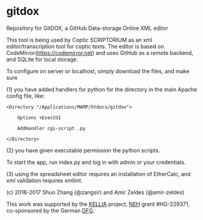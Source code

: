 # gitdox
Repository for GitDOX, a GitHub Data-storage Online XML editor

This tool is being used by Coptic SCRIPTORIUM as an xml editor/transcription tool for coptic texts. The editor is based on CodeMirror(https://codemirror.net) and uses GitHub as a remote backend, and SQLite for local storage. 

To configure on server or localhost, simply download the files, and make sure

(1) you have added handlers for python for the directory in the main Apache config file, like:

```
<Directory "/Applications/MAMP/htdocs/gitdox">
    
    Options +ExecCGI
    
    AddHandler cgi-script .py

</Directory>
```

(2) you have given executable permission the python scripts.

To start the app, run index.py and log in with admin or your credentials. 

(3) using the spreadsheet editor requires an installation of EtherCalc, and xml validation requires xmllint.


(c) 2016-2017 Shuo Zhang (@zangsir) and Amir Zeldes (@amir-zeldes)

This work was supported by the [KELLIA](http://kellia.uni-goettingen.de/) project, [NEH](https://www.neh.gov/) grant #HG-229371, co-sponsored by the German [DFG](http://www.dfg.de/).
